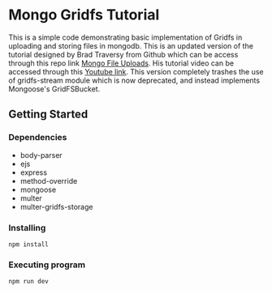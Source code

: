 # Mongo Gridfs Tutorial

This is a simple code demonstrating basic implementation of Gridfs in uploading and storing files in mongodb. This is an updated version of the tutorial designed by Brad Traversy from Github which can be access through this repo link [Mongo File Uploads](https://github.com/bradtraversy/mongo_file_uploads). His tutorial video can be accessed through this [Youtube link](https://youtu.be/3f5Q9wDePzY). This version completely trashes the use of gridfs-stream module which is now deprecated, and instead implements Mongoose's GridFSBucket.

## Getting Started

### Dependencies

* body-parser
* ejs
* express
* method-override
* mongoose
* multer
* multer-gridfs-storage

### Installing

```
npm install
```

### Executing program

```
npm run dev
```
